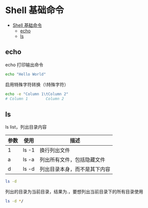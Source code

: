 # Shell 基础命令

<!-- @import "[TOC]" {cmd="toc" depthFrom=1 depthTo=6 orderedList=false} -->

<!-- code_chunk_output -->

- [Shell 基础命令](#shell-基础命令)
  - [echo](#echo)
  - [ls](#ls)

<!-- /code_chunk_output -->

## echo

echo 打印输出命令

```sh
echo "Hello World"
```

启用特殊字符转换（\特殊字符）

```sh
echo -e "Column 1\tColumn 2"
# Column 1        Column 2
```

## ls

ls list，列出目录内容

| 参数 | 使用  | 描述                         |
| ---- | ----- | ---------------------------- |
| 1    | ls -1 | 换行列出文件                 |
| a    | ls -a | 列出所有文件，包括隐藏文件   |
| d    | ls -d | 列出目录本身，而不是其下内容 |

```sh
ls -d
```

列出的目录为当前目录，结果为.，要想列出当前目录下的所有目录使用

```sh
ls -d */
```

